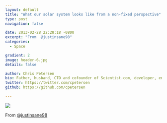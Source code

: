 ```yaml
---
layout: default
title: "What our solar system looks like from a non-fixed perspective"
type: post
navigation: false

date: 2013-02-28 22:28:18 -0800
excerpt: "From  @justinsane98"
categories:
  - Space

gradient: 2
image: header-6.jpg
details: false

author: Chris Petersen
bio: Father, husband, CTO and cofounder of Scientist.com, developer, entrepreneur and technologist.
twitter: https://twitter.com/cpetersen
github: https://github.com/cpetersen

---
```


<img src='http://imgur.com/Z7FpC.gif' />

From  [@justinsane98](https://twitter.com/justinsane98/statuses/307013344290816000)  

 

